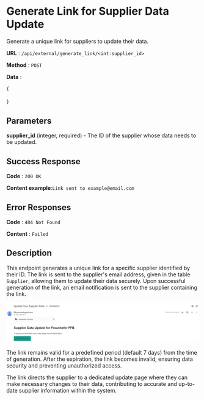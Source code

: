 # Generate Link for Supplier Data Update

Generate a unique link for suppliers to update their data.

**URL** : `/api/external/generate_link/<int:supplier_id>`

**Method** : `POST`

**Data** :

```json
{

}
```

## Parameters

**supplier_id** (integer, required) - The ID of the supplier whose data needs to be updated.

## Success Response

**Code** : `200 OK`

**Content example**:`Link sent to example@email.com`

## Error Responses

**Code** : `404 Not Found`

**Content** : `Failed`

## Description

This endpoint generates a unique link for a specific supplier identified by their ID. The link is sent to the supplier's email address, given in the table `Supplier`, allowing them to update their data securely. Upon successful generation of the link, an email notification is sent to the supplier containing the link.

![Email Example](lib/images/EmailNotification.jpeg)

The link remains valid for a predefined period (default 7 days) from the time of generation. After the expiration, the link becomes invalid, ensuring data security and preventing unauthorized access.

The link directs the supplier to a dedicated update page where they can make necessary changes to their data, contributing to accurate and up-to-date supplier information within the system.